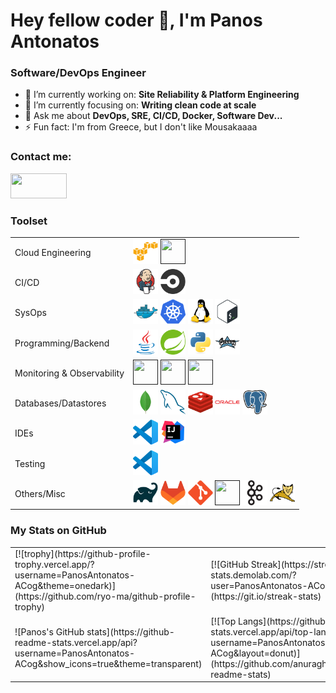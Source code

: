 # Hey fellow coder 👋, I'm Panos Antonatos

### Software/DevOps Engineer

- 🔭 I’m currently working on: __Site Reliability & Platform Engineering__ 
- 🌱 I’m currently focusing on: __Writing clean code at scale__
- 💬 Ask me about __DevOps, SRE, CI/CD, Docker, Software Dev...__
- ⚡ Fun fact: I'm from Greece, but I don't like Mousakaaaa


### Contact me:
<a href="https://www.linkedin.com/in/panosantonatos/"><img src="https://www.vectorlogo.zone/logos/linkedin/linkedin-ar21.svg" width="90" height="40"/></a>

### Toolset

<table>
    <tr>
        <td>Cloud Engineering</td>
        <td>
            <a href=""><img src="https://github.com/devicons/devicon/blob/v2.15.1/icons/amazonwebservices/amazonwebservices-original.svg" width="40" height="40"/></a>
            <a href=""><img src="https://www.vectorlogo.zone/logos/serverless/serverless-icon.svg" width="40" height="40"/></a>
        </td>
    </tr>
    <tr>
        <td>CI/CD</td>
        <td>
            <a href=""><img src="https://github.com/devicons/devicon/blob/v2.15.1/icons/jenkins/jenkins-original.svg" width="40" height="40"/></a>
            <a href=""><img src="https://github.com/devicons/devicon/blob/v2.15.1/icons/circleci/circleci-plain.svg" width="40" height="40"/></a>
        </td>
    </tr>
    <tr>
        <td>SysOps</td>
        <td>
            <a href=""><img src="https://github.com/devicons/devicon/blob/v2.15.1/icons/docker/docker-original.svg" width="40" height="40"/></a>
            <a href=""><img src="https://github.com/devicons/devicon/blob/v2.15.1/icons/kubernetes/kubernetes-plain.svg" width="40" height="40"/></a>
            <a href=""><img src="https://github.com/devicons/devicon/blob/v2.15.1/icons/linux/linux-original.svg" width="40" height="40"/></a>
            <a href=""><img src="https://github.com/devicons/devicon/blob/v2.15.1/icons/bash/bash-original.svg" width="40" height="40"/></a>
        </td>
    </tr>
    <tr>
        <td>Programming/Backend</td>
        <td>
            <a href=""><img src="https://github.com/devicons/devicon/blob/v2.15.1/icons/java/java-original.svg" width="40" height="40"/></a>
            <a href=""><img src="https://github.com/devicons/devicon/blob/v2.15.1/icons/spring/spring-original.svg" width="40" height="40"/></a>
            <a href=""><img src="https://github.com/devicons/devicon/blob/v2.15.1/icons/python/python-original.svg" width="40" height="40"/></a>
            <a href=""><img src="https://github.com/devicons/devicon/blob/v2.15.1/icons/groovy/groovy-original.svg" width="40" height="40"/></a>
        </td>
    </tr>
    <tr>
        <td>Monitoring & Observability</td>
        <td>
            <a href=""><img src="https://www.vectorlogo.zone/logos/elastic/elastic-icon.svg" width="40" height="40"/></a>
            <a href=""><img src="https://www.vectorlogo.zone/logos/elasticco_logstash/elasticco_logstash-icon.svg" width="40" height="40"/></a>
            <a href=""><img src="https://www.vectorlogo.zone/logos/prometheusio/prometheusio-icon.svg" width="40" height="40"/></a>
        </td>
    </tr>
    <tr>
        <td>Databases/Datastores</td>
        <td>
            <a href=""><img src="https://github.com/devicons/devicon/blob/v2.15.1/icons/mongodb/mongodb-original.svg" width="40" height="40"/></a>
            <a href=""><img src="https://github.com/devicons/devicon/blob/v2.15.1/icons/mysql/mysql-original.svg" width="40" height="40"/></a>
            <a href=""><img src="https://github.com/devicons/devicon/blob/v2.15.1/icons/redis/redis-original.svg" width="40" height="40"/></a>
            <a href=""><img src="https://github.com/devicons/devicon/blob/v2.15.1/icons/oracle/oracle-original.svg" width="40" height="40"/></a>
            <a href=""><img src="https://github.com/devicons/devicon/blob/v2.15.1/icons/postgresql/postgresql-original.svg" width="40" height="40"/></a>
        </td>
    </tr>
    <tr>
        <td>IDEs</td>
        <td>
            <a href=""><img src="https://github.com/devicons/devicon/blob/v2.15.1/icons/vscode/vscode-original.svg" width="40" height="40"/></a>
            <a href=""><img src="https://github.com/devicons/devicon/blob/v2.15.1/icons/intellij/intellij-original.svg" width="40" height="40"/></a>
        </td>
    </tr>
    <tr>
        <td>Testing</td>
        <td>
            <a href=""><img src="https://github.com/devicons/devicon/blob/v2.15.1/icons/vscode/vscode-original.svg" width="40" height="40"/></a>
        </td>
    </tr>
    <tr>
        <td>Others/Misc</td>
        <td>
            <a href=""><img src="https://github.com/devicons/devicon/blob/v2.15.1/icons/gradle/gradle-plain.svg" width="40" height="40"/></a>
            <a href=""><img src="https://github.com/devicons/devicon/blob/v2.15.1/icons/gitlab/gitlab-original.svg" width="40" height="40"/></a>
            <a href=""><img src="https://github.com/devicons/devicon/blob/v2.15.1/icons/git/git-original.svg" width="40" height="40"/></a>
            <a href=""><img src="https://www.vectorlogo.zone/logos/getpostman/getpostman-icon.svg" width="40" height="40"/></a>
            <a href=""><img src="https://github.com/devicons/devicon/blob/v2.15.1/icons/apachekafka/apachekafka-original.svg" width="40" height="40"/></a>
            <a href=""><img src="https://github.com/devicons/devicon/blob/v2.15.1/icons/tomcat/tomcat-original.svg" width="40" height="40"/></a>
        </td>
    </tr>
</table>

### My Stats on GitHub

<table>
    <tr>
        <td>
            [![trophy](https://github-profile-trophy.vercel.app/?username=PanosAntonatos-ACog&theme=onedark)](https://github.com/ryo-ma/github-profile-trophy)
        </td>
        <td>
            [![GitHub Streak](https://streak-stats.demolab.com/?user=PanosAntonatos-ACog)](https://git.io/streak-stats)
        </td> 
    </tr>
    <tr>
        <td>
            ![Panos's GitHub stats](https://github-readme-stats.vercel.app/api?username=PanosAntonatos-ACog&show_icons=true&theme=transparent)
        </td>
        <td>
            [![Top Langs](https://github-readme-stats.vercel.app/api/top-langs/?username=PanosAntonatos-ACog&layout=donut)](https://github.com/anuraghazra/github-readme-stats)
        </td>
    </tr>
</table>
